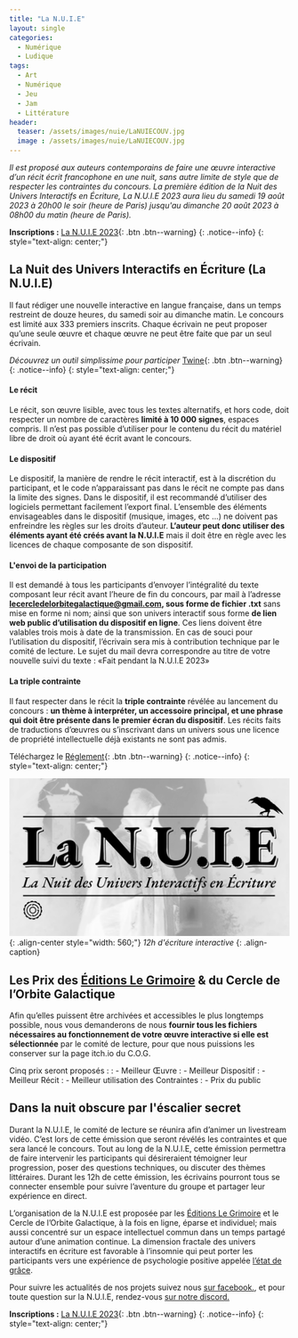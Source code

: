 ```yaml
---
title: "La N.U.I.E"
layout: single
categories:
  - Numérique 
  - Ludique 
tags:
  - Art 
  - Numérique 
  - Jeu 
  - Jam
  - Littérature
header:
  teaser: /assets/images/nuie/LaNUIECOUV.jpg
  image : /assets/images/nuie/LaNUIECOUV.jpg
---
```


*Il est proposé aux auteurs contemporains de faire une œuvre interactive d’un récit écrit francophone en une nuit, sans autre limite de style que de respecter les contraintes du concours. La première édition de la Nuit des Univers Interactifs en Écriture, La N.U.I.E 2023 aura lieu du samedi 19 août 2023 à 20h00 le soir (heure de Paris) jusqu'au dimanche 20 août 2023 à 08h00 du matin (heure de Paris).*

**Inscriptions :** [La N.U.I.E 2023](https://docs.google.com/forms/d/e/1FAIpQLSdVgLbuGILhRcQVrrKvNZrU0zO-Sv3Dzp_iBtI4t3BQNKDHHw/viewform?usp=pp_url){: .btn .btn--warning} 
{: .notice--info} 
{: style="text-align: center;"}

## La Nuit des Univers Interactifs en Écriture (La N.U.I.E)

Il faut rédiger une nouvelle interactive en langue française, dans un temps restreint de douze heures, du samedi soir au dimanche matin. Le concours est limité aux 333 premiers inscrits. Chaque écrivain ne peut proposer qu’une seule œuvre et chaque œuvre ne peut être faite que par un seul écrivain.

*Découvrez un outil simplissime pour participer* [Twine](/numérique/ludique/no-jam-no-game/#dlittérature-interactive/){: .btn .btn--warning} 
{: .notice--info} 
{: style="text-align: center;"}

#### Le récit
Le récit, son œuvre lisible, avec tous les textes alternatifs, et hors code, doit respecter un nombre de caractères **limité à 10 000 signes**, espaces compris. Il n’est pas possible d’utiliser pour le contenu du récit du matériel libre de droit où ayant été écrit avant le concours.

#### Le dispositif
Le dispositif, la manière de rendre le récit interactif, est à la discrétion du participant, et le code n’apparaissant pas dans le récit ne compte pas dans la limite des signes. Dans le dispositif, il est recommandé d’utiliser des logiciels permettant facilement l’export final. L’ensemble des éléments envisageables dans le dispositif (musique, images, etc ...) ne doivent pas enfreindre les règles sur les droits d’auteur. **L’auteur peut donc utiliser des éléments ayant été créés avant la N.U.I.E** mais il doit être en règle avec les licences de chaque composante de son dispositif.

#### L'envoi de la participation
Il est demandé à tous les participants d’envoyer l’intégralité du texte composant leur récit avant l’heure de fin du concours, par mail à l’adresse **lecercledelorbitegalactique@gmail.com, sous forme de fichier .txt** sans mise en forme ni nom; ainsi que son univers interactif sous forme **de lien web public d’utilisation du dispositif en ligne**. Ces liens doivent être valables trois mois à date de la transmission. En cas de souci pour l’utilisation du dispositif, l’écrivain sera mis à contribution technique par le comité de lecture. Le sujet du mail devra correspondre au titre de votre nouvelle suivi du texte : «Fait pendant la N.U.I.E 2023»

#### La triple contrainte
Il faut respecter dans le récit la **triple contrainte** révélée au lancement du concours : **un thème à interpréter, un accessoire principal, et une phrase qui doit être présente dans le premier écran du dispositif**. Les récits faits de traductions d’œuvres ou s’inscrivant dans un univers sous une licence de propriété intellectuelle déjà existants ne sont pas admis.

Téléchargez le [Réglement](/assets/documents/NuitdesUniversInteractifsenEcriture2023.pdf){: .btn .btn--warning} 
{: .notice--info} 
{: style="text-align: center;"}

![styled-image](/assets/images/nuie/LaNUIECOUV.jpg "LaNuie"){: .align-center style="width: 560;"}
*12h d'écriture interactive*
{: .align-caption}

## Les Prix des [Éditions Le Grimoire](https://legrimoire.net/librairie/fr/) & du Cercle de l’Orbite Galactique

Afin qu’elles puissent être archivées et accessibles le plus longtemps possible, nous vous demanderons de nous **fournir tous les fichiers nécessaires au fonctionnement de votre œuvre interactive si elle est sélectionnée** par le comité de lecture, pour que nous puissions les conserver sur la page itch.io du C.O.G.

Cinq prix seront proposés :
: - Meilleur Œuvre
: - Meilleur Dispositif
: - Meilleur Récit
: - Meilleur utilisation des Contraintes
: - Prix du public

## Dans la nuit obscure par l'éscalier secret

Durant la N.U.I.E, le comité de lecture se réunira afin d’animer un livestream vidéo. C’est lors de cette émission que seront révélés les contraintes et que sera lancé le concours. Tout au long de la N.U.I.E, cette émission permettra de faire intervenir les participants qui désireraient témoigner leur progression, poser des questions techniques, ou discuter des thèmes littéraires. Durant les 12h de cette émission, les écrivains pourront tous se connecter ensemble pour suivre l’aventure du groupe et partager leur expérience en direct.

L’organisation de la N.U.I.E est proposée par les [Éditions Le Grimoire](https://legrimoire.net/librairie/fr/) et le Cercle de l’Orbite Galactique, à la fois en ligne, éparse et individuel; mais aussi concentré sur un espace intellectuel commun dans un temps partagé autour d’une animation continue. La dimension fractale des univers interactifs en écriture est favorable à l’insomnie qui peut porter les participants vers une expérience de psychologie positive appelée [l’état de grâce](/assets/documents/valery_philosophie_danse_344300.pdf).

Pour suivre les actualités de nos projets suivez nous [sur facebook.](https://www.facebook.com/profile.php?id=100087603523761), et pour toute question sur la N.U.I.E, rendez-vous [sur notre discord.](https://discord.gg/mHatEsE3Hw)

**Inscriptions :** [La N.U.I.E 2023](https://docs.google.com/forms/d/e/1FAIpQLSdVgLbuGILhRcQVrrKvNZrU0zO-Sv3Dzp_iBtI4t3BQNKDHHw/viewform?usp=pp_url){: .btn .btn--warning} 
{: .notice--info} 
{: style="text-align: center;"}






